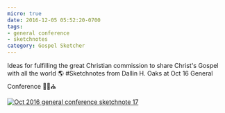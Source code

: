 ```yaml
---
micro: true
date: 2016-12-05 05:52:20-0700
tags:
- general conference
- sketchnotes
category: Gospel Sketcher
---
```


Ideas for fulfilling the great Christian commission to share Christ's Gospel with all the world 🌎
#Sketchnotes from Dallin H. Oaks at Oct 16 General Conference ✍🏼⛪️

[![Oct 2016 general conference sketchnote 17](https://media.bennorris.org/images/gospelsketcher/uploads/2018/2202201f94.jpg)](https://media.bennorris.org/images/gospelsketcher/uploads/2018/2202201f94.jpg)